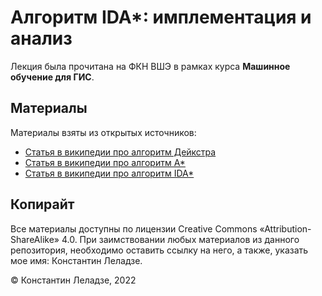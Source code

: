 # Алгоритм IDA*: имплементация и анализ

Лекция была прочитана на ФКН ВШЭ в рамках курса **Машинное обучение для ГИС**.

## Материалы
Материалы взяты из открытых источников:
- [Статья в википедии про алгоритм Дейкстра](https://en.wikipedia.org/wiki/Dijkstra%27s_algorithm)
- [Статья в википедии про алгоритм A*](https://ru.wikipedia.org/wiki/A*)
- [Статья в википедии про алгоритм IDA*](https://en.wikipedia.org/wiki/Iterative_deepening_A*)


## Копирайт
Все материалы доступны по лицензии Creative Commons «Attribution-ShareAlike» 4.0.
При заимствовании любых материалов из данного репозитория, необходимо оставить ссылку на него, а также, указать мое имя: Константин Леладзе.

© Константин Леладзе, 2022
